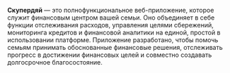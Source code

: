 

**Скупердяй** — это полнофункциональное веб-приложение, которое служит финансовым центром вашей семьи.
Оно объединяет в себе функции отслеживания расходов, управления целями сбережений,
мониторинга кредитов и финансовой аналитики на единой, простой в использовании платформе.
Приложение разработано, чтобы помочь семьям принимать обоснованные финансовые решения,
отслеживать прогресс в достижении финансовых целей и совместно создавать долгосрочное благосостояние.